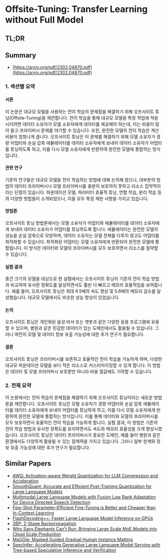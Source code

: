 # Offsite-Tuning: Transfer Learning without Full Model
## TL;DR
## Summary
- [https://arxiv.org/pdf/2302.04870.pdf](https://arxiv.org/pdf/2302.04870.pdf)

### 1. 섹션별 요약

#### 서론
이 논문은 대규모 모델을 사용하는 전이 학습의 문제점을 해결하기 위해 오프사이트 튜닝(Offsite-Tuning)을 제안합니다. 전이 학습을 통해 대규모 모델을 특정 작업에 적응시키려면 데이터 소유자가 모델 소유자에게 데이터를 제공해야 하는데, 이는 비용이 많이 들고 프라이버시 문제를 야기할 수 있습니다. 또한, 완전한 모델의 전이 학습은 계산 비용이 엄청나게 큽니다. 오프사이트 튜닝은 이 문제를 해결하기 위해 모델 소유자가 경량 어댑터와 손실 압축 에뮬레이터를 데이터 소유자에게 보내어 데이터 소유자가 어댑터를 튜닝하도록 하고, 이를 다시 모델 소유자에게 반환하여 완전한 모델에 통합하는 방식입니다.

#### 관련 연구
기존의 연구들은 대규모 모델을 전이 학습하는 방법에 대해 논의해 왔으나, 대부분의 방법이 데이터 프라이버시나 모델 프라이버시를 충분히 보호하지 못하고 리소스 집약적이라는 단점이 있습니다. 파운데이션 모델, 파라미터 효율적 튜닝, 연합 학습, 분리 학습 등의 다양한 방법들이 소개되었으나, 이들 모두 특정 제한 사항을 가지고 있습니다.

#### 방법론
오프사이트 튜닝 방법론에서는 모델 소유자가 어댑터와 에뮬레이터를 데이터 소유자에게 보내어 데이터 소유자가 어댑터를 튜닝하도록 합니다. 에뮬레이터는 완전한 모델의 성능을 손실 압축으로 모방하며, 데이터 소유자는 모델 전체를 다루지 않고도 어댑터를 최적화할 수 있습니다. 최적화된 어댑터는 모델 소유자에게 반환되어 완전한 모델에 통합됩니다. 이 방식은 데이터와 모델의 프라이버시를 모두 보호하면서 리소스를 절약할 수 있습니다.

#### 실험 결과
중간 크기의 모델을 대상으로 한 실험에서는 오프사이트 튜닝이 기존의 전이 학습 방법과 비교하여 유사한 정확도를 달성하면서도 훨씬 더 빠르고 메모리 효율적임을 보여줍니다. 예를 들어, 오프사이트 튜닝은 최대 6.5배의 속도 향상 및 5.6배의 메모리 감소를 달성했습니다. 대규모 모델에서도 비슷한 성능 향상이 있었습니다.

#### 논의
오프사이트 튜닝은 개인화된 음성 비서 또는 챗봇과 같은 다양한 응용 프로그램에 유용할 수 있으며, 병원과 같은 민감한 데이터가 있는 도메인에서도 활용될 수 있습니다. 그러나 여전히 모델 및 데이터 정보 유출 가능성에 대한 추가 연구가 필요합니다.

#### 결론
오프사이트 튜닝은 프라이버시를 보존하고 효율적인 전이 학습을 가능하게 하며, 다양한 대규모 파운데이션 모델을 보다 적은 리소스로 커스터마이징할 수 있게 합니다. 이 방법은 데이터 및 모델 프라이버시 보호뿐만 아니라 비용 절감에도 기여할 수 있습니다.

### 2. 전체 요약

이 논문에서는 전이 학습의 문제점을 해결하기 위해 오프사이트 튜닝이라는 새로운 방법론을 제안합니다. 오프사이트 튜닝은 모델 소유자가 경량 어댑터와 손실 압축 에뮬레이터를 데이터 소유자에게 보내어 어댑터를 튜닝하게 하고, 이를 다시 모델 소유자에게 반환하여 완전한 모델에 통합하는 방식입니다. 이를 통해 데이터와 모델의 프라이버시를 모두 보호하면서 효율적인 전이 학습을 가능하게 합니다. 실험 결과, 이 방법은 기존의 전이 학습 방법과 유사한 정확도를 유지하면서도 속도와 메모리 효율성을 크게 향상시켰습니다. 오프사이트 튜닝은 데이터 프라이버시가 중요한 도메인, 예를 들어 병원과 같은 환경에서도 다양하게 활용될 수 있는 잠재력을 가지고 있습니다. 그러나 일부 한계와 정보 유출 가능성에 대한 추가 연구가 필요합니다.

## Similar Papers
- [AWQ: Activation-aware Weight Quantization for LLM Compression and Acceleration](2306.00978.md)
- [SmoothQuant: Accurate and Efficient Post-Training Quantization for Large Language Models](2211.10438.md)
- [Multimodal Large Language Models with Fusion Low Rank Adaptation for Device Directed Speech Detection](2406.09617.md)
- [Few-Shot Parameter-Efficient Fine-Tuning is Better and Cheaper than In-Context Learning](2205.05638.md)
- [FlashDecoding++: Faster Large Language Model Inference on GPUs](2311.01282.md)
- [2BP: 2-Stage Backpropagation](2405.18047.md)
- [Who Says Elephants Can't Run: Bringing Large Scale MoE Models into Cloud Scale Production](2211.10017.md)
- [MaGGIe: Masked Guided Gradual Human Instance Matting](2404.16035.md)
- [SpecInfer: Accelerating Generative Large Language Model Serving with Tree-based Speculative Inference and Verification](2305.09781.md)
